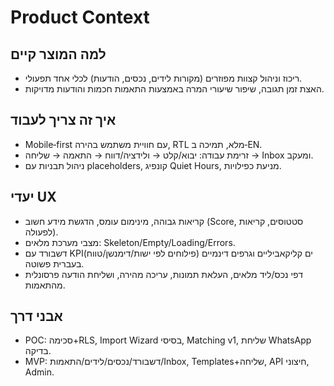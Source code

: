 # Product Context

## למה המוצר קיים
- ריכוז וניהול קצוות מפוזרים (מקורות לידים, נכסים, הודעות) לכלי אחד תפעולי.
- האצת זמן תגובה, שיפור שיעורי המרה באמצעות התאמות חכמות והודעות מדויקות.

## איך זה צריך לעבוד
- Mobile‑first עם חוויית משתמש בהירה, RTL מלא, תמיכה ב‑EN.
- זרימת עבודה: יבוא/קלט → ולידציה/דווח → התאמה → שליחה → Inbox ומעקב.
- ניהול תבניות עם placeholders, קונפיג Quiet Hours, מניעת כפילויות.

## יעדי UX
- קריאות גבוהה, מינימום עומס, הדגשת מידע חשוב (Score, סטטוסים, קריאות לפעולה).
- מצבי מערכת מלאים: Skeleton/Empty/Loading/Errors.
- דשבורד עם KPIים קליקאביליים וגרפים דינמיים (פילוחים לפי ישות/דימנשן/טווח) בעברית פשוטה.
- דפי נכס/ליד מלאים, העלאת תמונות, עריכה מהירה, ושליחת הודעה פרסונלית מהתאמות.

## אבני דרך
- POC: סכימה+RLS, Import Wizard בסיסי, Matching v1, שליחת WhatsApp בדיקה.
- MVP: דשבורד/נכסים/לידים/התאמות/Inbox, Templates+שליחה, API חיצוני, Admin.
